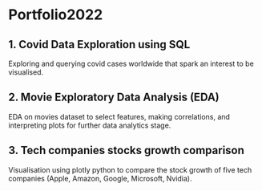 # Portfolio2022

## 1. Covid Data Exploration using SQL
Exploring and querying covid cases worldwide that spark an interest to be visualised.

## 2. Movie Exploratory Data Analysis (EDA)
EDA on movies dataset to select features, making correlations, and interpreting plots for further data analytics stage.

## 3. Tech companies stocks growth comparison
Visualisation using plotly python to compare the stock growth of five tech companies (Apple, Amazon, Google, Microsoft, Nvidia).
